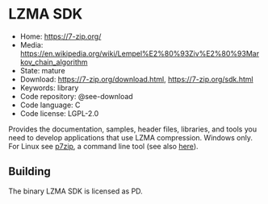 # LZMA SDK

- Home: https://7-zip.org/
- Media: https://en.wikipedia.org/wiki/Lempel%E2%80%93Ziv%E2%80%93Markov_chain_algorithm
- State: mature
- Download: https://7-zip.org/download.html, https://7-zip.org/sdk.html
- Keywords: library
- Code repository: @see-download
- Code language: C
- Code license: LGPL-2.0

Provides the documentation, samples, header files, libraries, and tools you need to develop applications that use LZMA compression.
Windows only.
For Linux see [p7zip](https://sourceforge.net/projects/p7zip/), a command line tool (see also [here](https://www.linux.com/training-tutorials/handling-rar-and-7-zip-archives-linux/)).

## Building

The binary LZMA SDK is licensed as PD.


